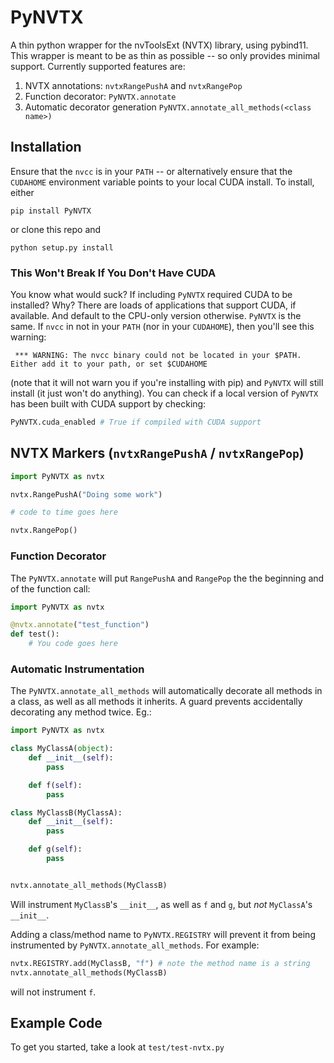 # PyNVTX

A thin python wrapper for the nvToolsExt (NVTX) library, using pybind11. This
wrapper is meant to be as thin as possible -- so only provides minimal support.
Currently supported features are:
1. NVTX annotations: `nvtxRangePushA` and `nvtxRangePop`
2. Function decorator: `PyNVTX.annotate`
3. Automatic decorator generation `PyNVTX.annotate_all_methods(<class name>)`



## Installation

Ensure that the `nvcc` is in your `PATH` -- or alternatively ensure that the
`CUDAHOME` environment variable points to your local CUDA install. To install,
either
```
pip install PyNVTX
```
or clone this repo and
```
python setup.py install
```


### This Won't Break If You Don't Have CUDA

You know what would suck? If including `PyNVTX` required CUDA to be installed?
Why? There are loads of applications that support CUDA, if available. And
default to the CPU-only version otherwise. `PyNVTX` is the same. If `nvcc` in
not in your `PATH` (nor in your `CUDAHOME`), then you'll see this warning:
```
 *** WARNING: The nvcc binary could not be located in your $PATH. Either add it to your path, or set $CUDAHOME
```
(note that it will not warn you if you're installing with pip) and `PyNVTX`
will still install (it just won't do anything). You can check if a local
version of `PyNVTX` has been built with CUDA support by checking:
```python
PyNVTX.cuda_enabled # True if compiled with CUDA support
```



## NVTX Markers (`nvtxRangePushA` / `nvtxRangePop`)

```python
import PyNVTX as nvtx

nvtx.RangePushA("Doing some work")

# code to time goes here

nvtx.RangePop()
```


### Function Decorator

The `PyNVTX.annotate` will put `RangePushA` and `RangePop` the the beginning and of
the function call:
```python
import PyNVTX as nvtx

@nvtx.annotate("test_function")
def test():
    # You code goes here
```


### Automatic Instrumentation

The `PyNVTX.annotate_all_methods` will automatically decorate all methods in a
class, as well as all methods it inherits. A guard prevents accidentally
decorating any method twice. Eg.:
```python
import PyNVTX as nvtx

class MyClassA(object):
    def __init__(self):
        pass

    def f(self):
        pass

class MyClassB(MyClassA):
    def __init__(self):
        pass

    def g(self):
        pass


nvtx.annotate_all_methods(MyClassB)
```
Will instrument `MyClassB`'s `__init__`, as well as `f` and `g`, but _not_
`MyClassA`'s `__init__`.

Adding a class/method name to `PyNVTX.REGISTRY` will prevent it from being
instrumented by `PyNVTX.annotate_all_methods`. For example:
```python
nvtx.REGISTRY.add(MyClassB, "f") # note the method name is a string
nvtx.annotate_all_methods(MyClassB)
```
will not instrument `f`.



## Example Code

To get you started, take a look at `test/test-nvtx.py`
